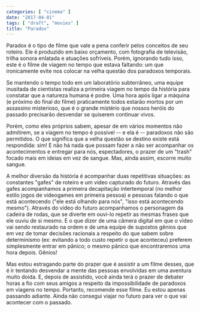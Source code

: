 ```yaml
---
categories: [ "cinema" ]
date: "2017-04-01"
tags: [ "draft", "movies" ]
title: "Paradox"
---
```

Paradox é o tipo de filme que vale a pena conferir pelos conceitos de
seu roteiro. Ele é produzido em baixo orçamento, com fotografia de
televisão, trilha sonora enlatada e atuações sofríveis. Porém,
ignorando tudo isso, este é o filme de viagem no tempo que estava
faltando: um que ironicamente evite nos colocar na velha questão dos
paradoxos temporais.

Se mantendo o tempo todo em um laboratório subterrâneo, uma equipe
inusitada de cientistas realiza a primeira viagem no tempo da história
para constatar que a natureza humana é podre. Uma hora após ligar
a máquina (e próximo do final do filme) praticamente todos estarão
mortos por um assassino misterioso, que é o grande mistério que nossos
heróis do passado precisarão desvendar se quiserem continuar vivos.

Porém, como eles próprios sabem, apesar de em vários momentos não
admitirem, se a viagem no tempo é possível  -- e ela é -- paradoxos
não são permitidos. O que significa que a velha questão se destino
existe está respondida: sim! E não há nada que possam fazer a não
ser acompanhar os acontecimentos e entregar para nós, espectadores,
o prazer de um "trash" focado mais em ideias em vez de sangue. Mas,
ainda assim, escorre muito sangue.

A melhor diversão da história é acompanhar duas repetitivas
situações: as constantes "gafes" de roteiro e um vídeo capturado
do futuro. Através das gafes acompanhamos a primeira decapitação
intertemporal (no melhor estilo jogos de videogames em primeira pessoa)
e pessoas falando o que está acontecendo ("ele está olhando para nós",
"isso está acontecendo mesmo"). Através do vídeo do futuro acompanhamos
o personagem da cadeira de rodas, que se diverte em ouvi-lo repetir as
mesmas frases que ele ouviu de si mesmo. E o que dizer de uma câmera
digital em que o vídeo vai sendo restaurado na ordem e de uma equipe
de supostos gênios que em vez de tomar decisões racionais a respeito
do que sabem sobre determinismo (ex: evitando a todo custo repetir o que
aconteceu) preferem simplesmente entrar em pânico; o mesmo pânico que
encontraremos uma hora depois. Gênios!

Mas estou estragando parte do prazer que é assistir a um filme desses,
que é ir tentando desvendar a mente das pessoas envolvidas em uma
aventura muito doida. E, depois de assistido, você ainda terá o prazer
de debater horas a fio com seus amigos a respeito da impossibilidade de
paradoxos em viagens no tempo. Portanto, recomende esse filme. Eu estou
apenas passando adiante. Ainda não consegui viajar no futuro para ver
o que vai acontecer com o passado.
